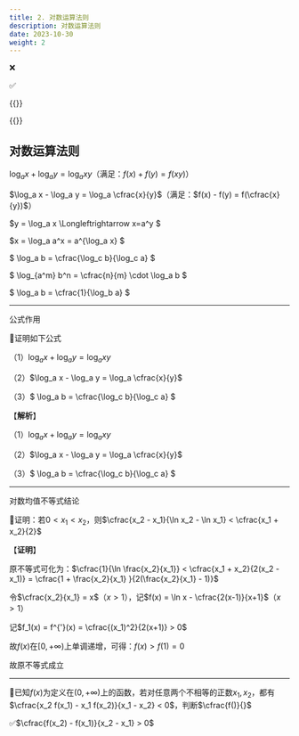 ```yaml
---
title: 2. 对数运算法则
description: 对数运算法则
date: 2023-10-30
weight: 2
---
```


<style>
th, td {
  border: 1px solid rgb(190, 190, 190);
}
</style>

&#10060;

&#9989;




{{<alert>}}



{{</alert>}}






## 对数运算法则



$\log_a x + \log_a y = \log_a xy$（满足：$f(x) + f(y) = f(xy)$）

$\log_a x - \log_a y = \log_a \cfrac{x}{y}$（满足：$f(x) - f(y) = f(\cfrac{x}{y})$）

$y = \log_a x \Longleftrightarrow x=a^y $

$x = \log_a a^x = a^{\log_a x} $

$ \log_a b = \cfrac{\log_c b}{\log_c a} $

$ \log_{a^m} b^n = \cfrac{n}{m} \cdot \log_a b $

$ \log_a b = \cfrac{1}{\log_b a} $

---

公式作用

&#128311;证明如下公式

（1）$\log_a x + \log_a y = \log_a xy$

（2）$\log_a x - \log_a y = \log_a \cfrac{x}{y}$

（3）$ \log_a b = \cfrac{\log_c b}{\log_c a} $


【**解析**】



（1）$\log_a x + \log_a y = \log_a xy$

（2）$\log_a x - \log_a y = \log_a \cfrac{x}{y}$

（3）$ \log_a b = \cfrac{\log_c b}{\log_c a} $


---

对数均值不等式结论


&#128311;证明：若$0<x_1<x_2$，则$\cfrac{x_2 - x_1}{\ln x_2 - \ln x_1} < \cfrac{x_1 + x_2}{2}$

【**证明**】

原不等式可化为：$\cfrac{1}{\ln \frac{x_2}{x_1}} < \cfrac{x_1 + x_2}{2(x_2 - x_1)} = \cfrac{1 + \frac{x_2}{x_1} }{2(\frac{x_2}{x_1} - 1)}$

令$\cfrac{x_2}{x_1} = x$（$x>1$），记$f(x) = \ln x - \cfrac{2(x-1)}{x+1}$（$x>1$）

记$f_1(x) = f^{'}(x) = \cfrac{(x_1)^2}{2(x+1)} > 0$

故$f(x)$在$[0,+\infty)$上单调递增，可得：$f(x)>f(1)=0$

故原不等式成立


---

&#128311;已知$f(x)$为定义在$(0,+\infty)$上的函数，若对任意两个不相等的正数$x_1,x_2$，都有$\cfrac{x_2 f(x_1) - x_1 f(x_2)}{x_1 - x_2} < 0$，判断$\cfrac{f()}{}$


&#9989;$\cfrac{f(x_2) - f(x_1)}{x_2 - x_1} > 0$
















